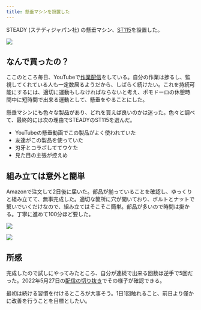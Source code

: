 ```yaml
---
title: 懸垂マシンを設置した
---
```

STEADY (ステディジャパン社) の懸垂マシン、[ST115](https://www.amazon.co.jp/dp/B09K3QQBKH)を設置した。

![](https://lh5.googleusercontent.com/y42zXu_4tadyAVZuC3Jk6OUaoUQ8C6GzvNOeyCNIk9MfyPuJNyxfV53pL3bK8UxOnQowZx1_0thGJDrw9PfJskkRxIjyizLxwHFJFrRpHZV8nb5zeLqvFZECFEP4CPDkCelL5puDWi0mCzZrL1ZmIUI7nTQQM4u5V_6FVKN4-HgYzRtgsodsGS9y)

なんで買ったの？
--------

ここのところ毎日、YouTubeで[作業配信](https://www.youtube.com/c/r7kamura)をしている。自分の作業は捗るし、監視してくれている人も一定数居るようだから、しばらく続けたい。これを持続可能にするには、適切に運動もしなければならないと考え、ポモドーロの休憩時間中に短時間で出来る運動として、懸垂をやることにした。

懸垂マシンにも色々な製品があり、どれを買えば良いのかは迷った。色々と調べて、最終的には次の理由でSTEADYのST115を選んだ。

*   YouTubeの懸垂動画でこの製品がよく使われていた
*   友達がこの製品を使っていた
*   刃牙とコラボしててウケた
*   見た目の主張が控えめ

組み立ては意外と簡単
----------

Amazonで注文して2日後に届いた。部品が揃っていることを確認し、ゆっくりと組み立てて、無事完成した。適切な箇所に穴が開いており、ボルトとナットで繋いでいくだけなので、組み立てはそこそこ簡単。部品が多いので時間は掛かる。丁寧に進めて100分ほど要した。

![](https://lh5.googleusercontent.com/v0dR2piWXeMgkgdtzwOZmmR_6HZRSfe9pYzND_bXwIh44oKDxB2gy7nzYeDSNDfqYO0yg80jwtECKY8BwZJ8Pq9NcYUcj-ggEShzaUX2VSKauodvVbrtKaKYxYrl8FNh13iBqCWpsjEa6fucriepJs2IH9nIxy3w2lkFZ2tv1dqI03QbIQtkb6cg)

![](https://lh4.googleusercontent.com/v0mv4_seBI6uIYa2uqE16bL001-uBxR5YDzRvThBMCDCxywjeT7lM1Bdc4Aa02NqnMBWzaabmzFa9iQRlB3GQJln742LGOLqGOkbVD4ZAzFXSXNNafmGZm8xZygYBshKnfgwEgLuxL0GMzTCRiIfBRftRJ7Vi-kDTIRIEmC-2pURfShJkJ8GIAo0)

所感
--

完成したので試しにやってみたところ、自分が連続で出来る回数は逆手で5回だった。2022年5月27日の[配信の切り抜き](https://www.youtube.com/clip/Ugkxy2NXpdlfZF0kT9s-MoCOrbB1wpWEryK9)でその様子が確認できる。

最初は続ける習慣を付けるところが大事そう。1日1回触れること、前日より僅かに改善を行うことを目標としたい。
